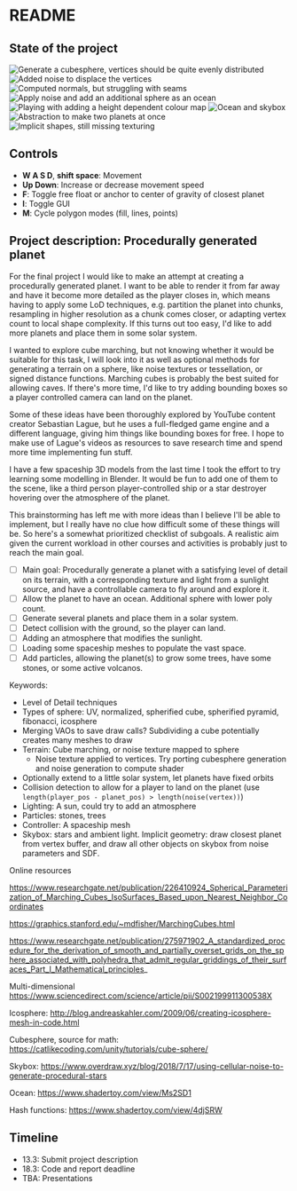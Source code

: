 # README

## State of the project

![Generate a cubesphere, vertices should be quite evenly distributed](report/images/cubesphere-wf.png)
![Added noise to displace the vertices](report/images/cubesphere-w-vertex-noise.png)
![Computed normals, but struggling with seams](report/images/cubesphere-w-noise-normal-seam.png)
![Apply noise and add an additional sphere as an ocean](report/images/red-planet-w-ocean.png)
![Playing with adding a height dependent colour map](report/images/planet-w-cheated-heightmap.png)
![Ocean and skybox](report/images/planet-skybox-ocean.png)
![Abstraction to make two planets at once](report/images/two-planets.png)
![Implicit shapes, still missing texturing](report/images/implicit_planets_one_mesh.png)

## Controls

* **W A S D**, **shift space**: Movement
* **Up Down**: Increase or decrease movement speed
* **F**: Toggle free float or anchor to center of gravity of closest planet
* **I**: Toggle GUI
* **M**: Cycle polygon modes (fill, lines, points)

## Project description: Procedurally generated planet

For the final project I would like to make an attempt at creating a procedurally generated planet. I want to be able to render it from far away and have it become more detailed as the player closes in, which means having to apply some LoD techniques, e.g. partition the planet into chunks, resampling in higher resolution as a chunk comes closer, or adapting vertex count to local shape complexity. If this turns out too easy, I'd like to add more planets and place them in some solar system.

I wanted to explore cube marching, but not knowing whether it would be suitable for this task, I will look into it as well as optional methods for generating a terrain on a sphere, like noise textures or tessellation, or signed distance functions. Marching cubes is probably the best suited for allowing caves. If there's more time, I'd like to try adding bounding boxes so a player controlled camera can land on the planet.

Some of these ideas have been thoroughly explored by YouTube content creator Sebastian Lague, but he uses a full-fledged game engine and a different language, giving him things like bounding boxes for free. I hope to make use of Lague's videos as resources to save research time and spend more time implementing fun stuff.

I have a few spaceship 3D models from the last time I took the effort to try learning some modelling in Blender. It would be fun to add one of them to the scene, like a third person player-controlled ship or a star destroyer hovering over the atmosphere of the planet.

This brainstorming has left me with more ideas than I believe I'll be able to implement, but I really have no clue how difficult some of these things will be. So here's a somewhat prioritized checklist of subgoals. A realistic aim given the current workload in other courses and activities is probably just to reach the main goal.

- [ ] Main goal: Procedurally generate a planet with a satisfying level of detail on its terrain, with a corresponding texture and light from a sunlight source, and have a controllable camera to fly around and explore it.
- [ ] Allow the planet to have an ocean. Additional sphere with lower poly count.
- [ ] Generate several planets and place them in a solar system.
- [ ] Detect collision with the ground, so the player can land.
- [ ] Adding an atmosphere that modifies the sunlight.
- [ ] Loading some spaceship meshes to populate the vast space.
- [ ] Add particles, allowing the planet(s) to grow some trees, have some stones, or some active volcanos.

Keywords:
* Level of Detail techniques
* Types of sphere: UV, normalized, spherified cube, spherified pyramid, fibonacci, icosphere
* Merging VAOs to save draw calls? Subdividing a cube potentially creates many meshes to draw
* Terrain: Cube marching, or noise texture mapped to sphere
    * Noise texture applied to vertices. Try porting cubesphere generation and noise generation to compute shader
* Optionally extend to a little solar system, let planets have fixed orbits
* Collision detection to allow for a player to land on the planet (use `length(player_pos - planet_pos) > length(noise(vertex))`)
* Lighting: A sun, could try to add an atmosphere
* Particles: stones, trees
* Controller: A spaceship mesh
* Skybox: stars and ambient light. Implicit geometry: draw closest planet from vertex buffer, and draw all other objects on skybox from noise parameters and SDF.

Online resources

https://www.researchgate.net/publication/226410924_Spherical_Parameterization_of_Marching_Cubes_IsoSurfaces_Based_upon_Nearest_Neighbor_Coordinates

https://graphics.stanford.edu/~mdfisher/MarchingCubes.html

https://www.researchgate.net/publication/275971902_A_standardized_procedure_for_the_derivation_of_smooth_and_partially_overset_grids_on_the_sphere_associated_with_polyhedra_that_admit_regular_griddings_of_their_surfaces_Part_I_Mathematical_principles_

Multi-dimensional https://www.sciencedirect.com/science/article/pii/S002199911300538X


Icosphere: http://blog.andreaskahler.com/2009/06/creating-icosphere-mesh-in-code.html

Cubesphere, source for math: https://catlikecoding.com/unity/tutorials/cube-sphere/

Skybox: https://www.overdraw.xyz/blog/2018/7/17/using-cellular-noise-to-generate-procedural-stars

Ocean: https://www.shadertoy.com/view/Ms2SD1

Hash functions: https://www.shadertoy.com/view/4djSRW



## Timeline

* 13.3: Submit project description
* 18.3: Code and report deadline
* TBA: Presentations
